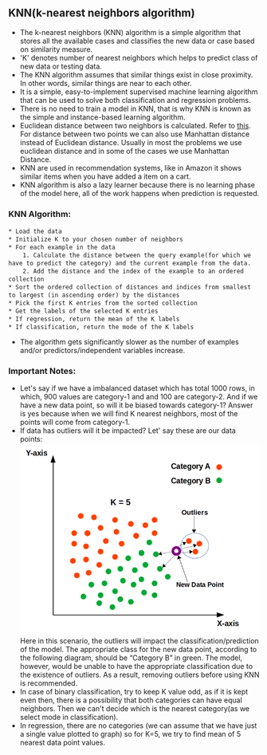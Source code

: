 ## KNN(k-nearest neighbors algorithm)


* The k-nearest neighbors (KNN) algorithm is a simple algorithm that stores all the available cases and classifies the new data or case based on similarity measure.
* 'K' denotes number of nearest neighbors which helps to predict class of new data or testing data.
* The KNN algorithm assumes that similar things exist in close proximity. In other words, similar things are near to each other.
* It is a simple, easy-to-implement supervised machine learning algorithm that can be used to solve both classification and regression problems.
* There is no need to train a model in KNN, that is why KNN is known as the simple and instance-based learning algorithm.
* Euclidean distance between two neighbors is calculated. Refer to [this](https://www.mathsisfun.com/algebra/distance-2-points.html). For distance between two points we can also use Manhattan distance instead of Euclidean distance. Usually in most the problems we use euclidean distance and in some of the cases we use Manhattan Distance.
* KNN are used in recommendation systems, like in Amazon it shows similar items when you have added a item on a cart.
* KNN algorithm is also a lazy learner because there is no learning phase of the model here, all of the work happens when prediction is requested.


### KNN Algorithm:
	* Load the data
	* Initialize K to your chosen number of neighbors
	* For each example in the data
		1. Calculate the distance between the query example(for which we have to predict the category) and the current example from the data.
		2. Add the distance and the index of the example to an ordered collection
	* Sort the ordered collection of distances and indices from smallest to largest (in ascending order) by the distances
	* Pick the first K entries from the sorted collection
	* Get the labels of the selected K entries
	* If regression, return the mean of the K labels
	* If classification, return the mode of the K labels

- The algorithm gets significantly slower as the number of examples and/or predictors/independent variables increase.


### Important Notes:
* Let's say if we have a imbalanced dataset which has total 1000 rows, in which, 900 values are category-1 and and 100 are category-2. And if we have a new data point, so will it be biased towards category-1? Answer is yes because when we will find K nearest neighbors, most of the points will come from category-1.
* If data has outliers will it be impacted? Let' say these are our data points:
![Impact of Outliers](images/impactOfOutliers.png)
Here in this scenario, the outliers will impact the classification/prediction of the model. The appropriate class for the new data point, according to the following diagram, should be “Category B” in green. The model, however, would be unable to have the appropriate classification due to the existence of outliers. As a result, removing outliers before using KNN is recommended.
* In case of binary classification, try to keep K value odd, as if it is kept even then, there is a possibility that both categories can have equal neighbors. Then we can't decide which is the nearest category(as we select mode in classification).
* In regression, there are no categories (we can assume that we have just a single value plotted to graph) so for K=5, we try to find mean of 5 nearest data point values.